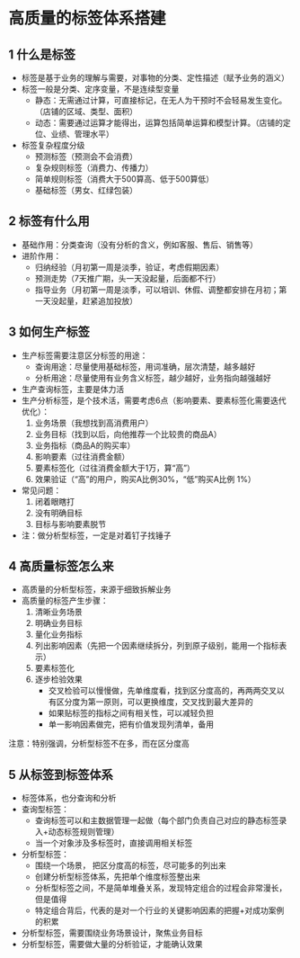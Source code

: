 # 高质量的标签体系搭建

## 1 什么是标签

- 标签是基于业务的理解与需要，对事物的分类、定性描述（赋予业务的涵义）
- 标签一般是分类、定序变量，不是连续型变量
    - 静态：无需通过计算，可直接标记，在无人为干预时不会轻易发生变化。（店铺的区域、类型、面积）
    - 动态：需要通过运算才能得出，运算包括简单运算和模型计算。（店铺的定位、业绩、管理水平）
- 标签复杂程度分级
    - 预测标签（预测会不会消费）
    - 复杂规则标签（消费力、传播力）
    - 简单规则标签（消费大于500算高、低于500算低）
    - 基础标签（男女、红绿包装）

## 2 标签有什么用

- 基础作用：分类查询（没有分析的含义，例如客服、售后、销售等）
- 进阶作用：
    - 归纳经验（月初第一周是淡季，验证，考虑假期因素）
    - 预测走势（7天推广期，头一天没起量，后面都不行）
    - 指导业务（月初第一周是淡季，可以培训、休假、调整都安排在月初；第一天没起量，赶紧追加投放）

## 3 如何生产标签

- 生产标签需要注意区分标签的用途：
    - 查询用途：尽量使用基础标签，用词准确，层次清楚，越多越好
    - 分析用途：尽量使用有业务含义标签，越少越好，业务指向越强越好
- 生产查询标签，主要是体力活
- 生产分析标签，是个技术活，需要考虑6点（影响要素、要素标签化需要迭代优化）：
    1. 业务场景（我想找到高消费用户）
    2. 业务目标（找到以后，向他推荐一个比较贵的商品A）
    3. 业务指标（商品A的购买率）
    4. 影响要素（过往消费金额）
    5. 要素标签化（过往消费金额大于1万，算“高”）
    6. 效果验证（“高”的用户，购买A比例30%，“低”购买A比例 1%）
- 常见问题：
    1. 闭着眼瞎打
    2. 没有明确目标
    3. 目标与影响要素脱节
- 注：做分析型标签，一定是对着钉子找锤子

## 4 高质量标签怎么来

- 高质量的分析型标签，来源于细致拆解业务
- 高质量的标签产生步骤：
    1. 清晰业务场景
    2. 明确业务目标
    3. 量化业务指标
    4. 列出影响因素（先把一个因素继续拆分，列到原子级别，能用一个指标表示）
    5. 要素标签化
    6. 逐步检验效果
        - 交叉检验可以慢慢做，先单维度看，找到区分度高的，再两两交叉以有区分度为第一原则，可以更换维度，交叉找到最大差异的
        - 如果贴标签的指标之间有相关性，可以减轻负担
        - 单一影响因素做完，把有价值发现列清单，备用

注意：特别强调，分析型标签不在多，而在区分度高

## 5 从标签到标签体系

- 标签体系，也分查询和分析
- 查询型标签：
    - 查询标签可以和主数据管理一起做（每个部门负责自己对应的静态标签录入+动态标签规则管理）
    - 当一个对象涉及多标签时，直接调用相关标签
- 分析型标签：
    - 围绕一个场景， 把区分度高的标签，尽可能多的列出来
    - 创建分析型标签体系，先把单个维度标签整出来
    - 分析型标签之间，不是简单堆叠关系，发现特定组合的过程会非常漫长，但是值得
    - 特定组合背后，代表的是对一个行业的关键影响因素的把握+对成功案例的积累
- 分析型标签，需要围绕业务场景设计，聚焦业务目标
- 分析型标签，需要做大量的分析验证，才能确认效果